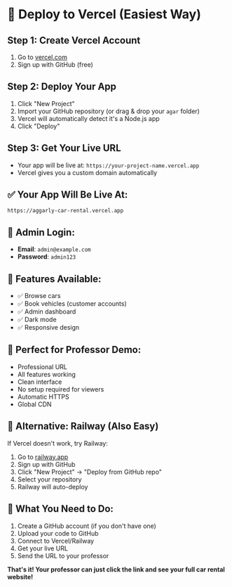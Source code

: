 # 🚀 Deploy to Vercel (Easiest Way)

## Step 1: Create Vercel Account
1. Go to [vercel.com](https://vercel.com)
2. Sign up with GitHub (free)

## Step 2: Deploy Your App
1. Click "New Project"
2. Import your GitHub repository (or drag & drop your `agar` folder)
3. Vercel will automatically detect it's a Node.js app
4. Click "Deploy"

## Step 3: Get Your Live URL
- Your app will be live at: `https://your-project-name.vercel.app`
- Vercel gives you a custom domain automatically

## ✅ Your App Will Be Live At:
`https://aggarly-car-rental.vercel.app`

## 🔑 Admin Login:
- **Email**: `admin@example.com`
- **Password**: `admin123`

## 📱 Features Available:
- ✅ Browse cars
- ✅ Book vehicles (customer accounts)
- ✅ Admin dashboard
- ✅ Dark mode
- ✅ Responsive design

## 🎯 Perfect for Professor Demo:
- Professional URL
- All features working
- Clean interface
- No setup required for viewers
- Automatic HTTPS
- Global CDN

## 🚀 Alternative: Railway (Also Easy)
If Vercel doesn't work, try Railway:
1. Go to [railway.app](https://railway.app)
2. Sign up with GitHub
3. Click "New Project" → "Deploy from GitHub repo"
4. Select your repository
5. Railway will auto-deploy

## 📝 What You Need to Do:
1. Create a GitHub account (if you don't have one)
2. Upload your code to GitHub
3. Connect to Vercel/Railway
4. Get your live URL
5. Send the URL to your professor

**That's it! Your professor can just click the link and see your full car rental website!** 